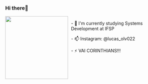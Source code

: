 ### Hi there👋
<div style="display: flex; gap: 10px;">
  <div>
    <img src="https://github.com/user-attachments/assets/c6b763c1-ce9a-488e-8840-06e7f3544fcd" width="200px" />
  </div>
  <div>
    <p>- 🔭 I'm currently studying Systems Development at IFSP</p>
    <p>- 📫 Instagram: @lucas_olv022</p>
    <p>- ⚡ VAI CORINTHIANS!!!</p>
  </div>
</div


